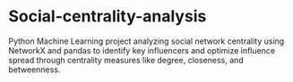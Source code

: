 # Social-centrality-analysis
 Python Machine Learning project analyzing social network centrality  using NetworkX and pandas to identify key influencers and optimize influence spread through centrality measures  like degree, closeness, and betweenness.

